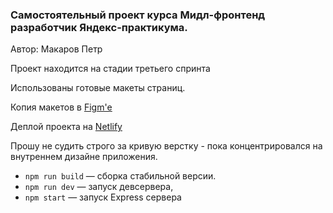 ### Самостоятельный проект курса Мидл-фронтенд разработчик Яндекс-практикума.

Автор: Макаров Петр

Проект находится на стадии третьего спринта

Использованы готовые макеты страниц.

Копия макетов в [Figm'е](https://www.figma.com/file/TWQdhhQvEP03kNrEEModLa/Chat_external_link-(Copy)?node-id=0%3A1)

Деплой проекта на [Netlify](https://amazing-choux-70568c.netlify.app/)

Прошу не судить строго за кривую верстку - пока концентрировался на внутреннем дизайне приложения.

- `npm run build` — сборка стабильной версии.
- `npm run dev` — запуск девсервера,
- `npm start` — запуск Express сервера
